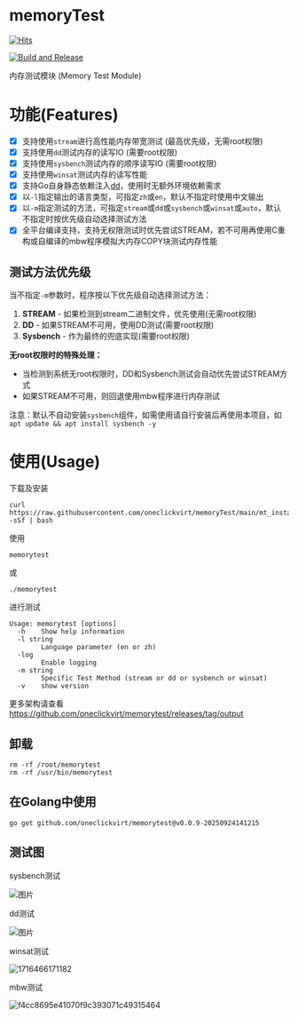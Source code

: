 # memoryTest

[![Hits](https://hits.spiritlhl.net/memorytest.svg?action=hit&title=Hits&title_bg=%23555555&count_bg=%230eecf8&edge_flat=false)](https://hits.spiritlhl.net)

[![Build and Release](https://github.com/oneclickvirt/memorytest/actions/workflows/build.yaml/badge.svg)](https://github.com/oneclickvirt/memorytest/actions/workflows/build.yaml)

内存测试模块 (Memory Test Module) 

# 功能(Features)

- [x] 支持使用```stream```进行高性能内存带宽测试 (最高优先级，无需root权限)
- [x] 支持使用```dd```测试内存的读写IO (需要root权限)
- [x] 支持使用```sysbench```测试内存的顺序读写IO (需要root权限)
- [x] 支持使用```winsat```测试内存的读写性能
- [x] 支持Go自身静态依赖注入[dd](https://github.com/oneclickvirt/dd)，使用时无额外环境依赖需求
- [x] 以```-l```指定输出的语言类型，可指定```zh```或```en```，默认不指定时使用中文输出
- [x] 以```-m```指定测试的方法，可指定```stream```或```dd```或```sysbench```或```winsat```或```auto```，默认不指定时按优先级自动选择测试方法
- [x] 全平台编译支持，支持无权限测试时优先尝试STREAM，若不可用再使用C重构或自编译的mbw程序模拟大内存COPY块测试内存性能

## 测试方法优先级
当不指定`-m`参数时，程序按以下优先级自动选择测试方法：
1. **STREAM** - 如果检测到stream二进制文件，优先使用(无需root权限)
2. **DD** - 如果STREAM不可用，使用DD测试(需要root权限)
3. **Sysbench** - 作为最终的兜底实现(需要root权限)

**无root权限时的特殊处理：**
- 当检测到系统无root权限时，DD和Sysbench测试会自动优先尝试STREAM方式
- 如果STREAM不可用，则回退使用mbw程序进行内存测试

注意：默认不自动安装```sysbench```组件，如需使用请自行安装后再使用本项目，如```apt update && apt install sysbench -y```

# 使用(Usage)

下载及安装

```
curl https://raw.githubusercontent.com/oneclickvirt/memoryTest/main/mt_install.sh -sSf | bash
```

使用

```
memorytest
```

或

```
./memorytest
```

进行测试

```
Usage: memorytest [options]
  -h    Show help information
  -l string
        Language parameter (en or zh)
  -log
        Enable logging
  -m string
        Specific Test Method (stream or dd or sysbench or winsat)
  -v    show version
```

更多架构请查看 https://github.com/oneclickvirt/memorytest/releases/tag/output

## 卸载

```
rm -rf /root/memorytest
rm -rf /usr/bin/memorytest
```

## 在Golang中使用

```
go get github.com/oneclickvirt/memorytest@v0.0.9-20250924141215
```

## 测试图

sysbench测试

![图片](https://github.com/oneclickvirt/memoryTest/assets/103393591/741689a2-7887-4cec-9df5-c8e309b2dd84)

dd测试

![图片](https://github.com/oneclickvirt/memoryTest/assets/103393591/34de9add-dbf6-44dd-91cc-b7102de66d3f)

winsat测试

![1716466171182](https://github.com/oneclickvirt/memoryTest/assets/103393591/c8d38d4e-7357-4c27-b55b-4703805a5cb9)

mbw测试

![f4cc8695e41070f9c393071c49315464](https://github.com/user-attachments/assets/10538fb0-3d4e-4118-b248-8ccfd6a09e24)



